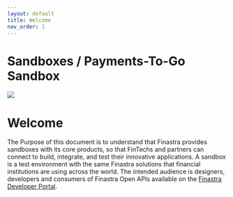 ```yaml
---
layout: default
title: Welcome
nav_order: 1
---
```

# Sandboxes / Payments-To-Go Sandbox
![](images/logo.png)

# Welcome

The Purpose of this document is to understand that Finastra provides sandboxes with its core products, so that FinTechs and partners can connect to build, integrate, and test their innovative applications. A sandbox is a test environment with the same Finastra solutions that financial institutions are using across the world. The intended
audience is designers, developers and consumers of Finastra Open APIs available on the [Finastra Developer Portal](https://developer.fusionfabric.cloud/).
